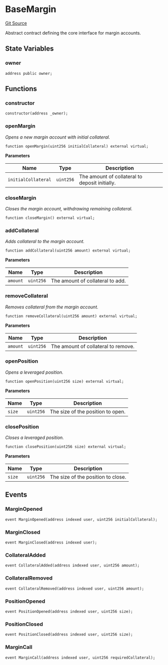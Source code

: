 # BaseMargin
[Git Source](https://github.com/capsign/protocol/blob/dfa6820124c5610a6bfa06329447dbae7c24bc0a/src/Trading/Margin/BaseMargin.sol)

Abstract contract defining the core interface for margin accounts.


## State Variables
### owner

```solidity
address public owner;
```


## Functions
### constructor


```solidity
constructor(address _owner);
```

### openMargin

*Opens a new margin account with initial collateral.*


```solidity
function openMargin(uint256 initialCollateral) external virtual;
```
**Parameters**

|Name|Type|Description|
|----|----|-----------|
|`initialCollateral`|`uint256`|The amount of collateral to deposit initially.|


### closeMargin

*Closes the margin account, withdrawing remaining collateral.*


```solidity
function closeMargin() external virtual;
```

### addCollateral

*Adds collateral to the margin account.*


```solidity
function addCollateral(uint256 amount) external virtual;
```
**Parameters**

|Name|Type|Description|
|----|----|-----------|
|`amount`|`uint256`|The amount of collateral to add.|


### removeCollateral

*Removes collateral from the margin account.*


```solidity
function removeCollateral(uint256 amount) external virtual;
```
**Parameters**

|Name|Type|Description|
|----|----|-----------|
|`amount`|`uint256`|The amount of collateral to remove.|


### openPosition

*Opens a leveraged position.*


```solidity
function openPosition(uint256 size) external virtual;
```
**Parameters**

|Name|Type|Description|
|----|----|-----------|
|`size`|`uint256`|The size of the position to open.|


### closePosition

*Closes a leveraged position.*


```solidity
function closePosition(uint256 size) external virtual;
```
**Parameters**

|Name|Type|Description|
|----|----|-----------|
|`size`|`uint256`|The size of the position to close.|


## Events
### MarginOpened

```solidity
event MarginOpened(address indexed user, uint256 initialCollateral);
```

### MarginClosed

```solidity
event MarginClosed(address indexed user);
```

### CollateralAdded

```solidity
event CollateralAdded(address indexed user, uint256 amount);
```

### CollateralRemoved

```solidity
event CollateralRemoved(address indexed user, uint256 amount);
```

### PositionOpened

```solidity
event PositionOpened(address indexed user, uint256 size);
```

### PositionClosed

```solidity
event PositionClosed(address indexed user, uint256 size);
```

### MarginCall

```solidity
event MarginCall(address indexed user, uint256 requiredCollateral);
```

